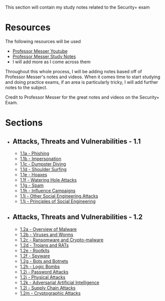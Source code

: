 This section will contain my study notes related to the Security+ exam

# Resources

The following resources will be used
- [Professor Messer Youtube](https://www.youtube.com/playlist?list=PLG49S3nxzAnkL2ulFS3132mOVKuzzBxA8)
- [Professor Messer Study Notes](https://www.professormesser.com/security-plus/sy0-601/sy0-601-video/sy0-601-comptia-security-plus-course/)
- I will add more as I come across them

Throughout this whole process, I will be adding notes based off of Professor Messer's notes and videos. When it comes time to start studying and doing practice exams, if an area is particularly tricky, I will add further notes to the subject.

Credit to Professor Messer for the great notes and videos on the Security+ Exam.

# Sections
- ## Attacks, Threats and Vulnerabilities - 1.1
	- [1.1a - Phishing](./attacks-threats-and-vulnerabilities/1.1a-Phishing.md)
	- [1.1b - Impersonation](./attacks-threats-and-vulnerabilities/1.1b-Impersonation.md)
	- [1.1c - Dumpster Diving](./attacks-threats-and-vulnerabilities/1.1c-Dumpster-Diving.md)
	- [1.1d - Shoulder Surfing](./attacks-threats-and-vulnerabilities/1.1d-Shoulder-Surfing.md)
	- [1.1e - Hoaxes](./attacks-threats-and-vulnerabilities/1.1e-Hoaxes.md)
	- [1.1f - Watering Hole Attacks](./attacks-threats-and-vulnerabilities/1.1f-Watering-Hole-Attacks.md)
	- [1.1g - Spam](./attacks-threats-and-vulnerabilities/1.1g-Spam.md)
	- [1.1h - Influence Campaigns](./attacks-threats-and-vulnerabilities/1.1h-Influence-Campaigns.md)
	- [1.1i - Other Social Engineering Attacks](./attacks-threats-and-vulnerabilities/1.1i-Other-Social-Engineering-Attacks.md)
	- [1.1j - Principles of Social Engineering](./attacks-threats-and-vulnerabilities/1.1j-Principles-of-Social-Engineering.md)
- ## Attacks, Threats and Vulnerabilities - 1.2
	- [1.2a - Overview of Malware](./attacks-threats-and-vulnerabilities/1.2a-Overview-of-Malware.md)
	- [1.2b - Viruses and Worms](./attacks-threats-and-vulnerabilities/1.2b-Viruses-and-Worms.md)
	- [1.2c - Ransomware and Crypto-malware](./attacks-threats-and-vulnerabilities/1.2c-Ransomware-and-Crypto-malware.md)
	- [1.2d - Trojans and RATs](./attacks-threats-and-vulnerabilities/1.2d-Trojans-and-RATs.md)
	- [1.2e - Rootkits](./attacks-threats-and-vulnerabilities/1.2e-Rootkits.md)
	- [1.2f - Spyware](./attacks-threats-and-vulnerabilities/1.2f-Spyware.md)
	- [1.2g - Bots and Botnets](./attacks-threats-and-vulnerabilities/1.2g-Bots-and-Botnets.md)
	- [1.2h - Logic Bombs](./attacks-threats-and-vulnerabilities/1.2h-Logic-Bombs.md)
	- [1.2i - Password Attacks](./attacks-threats-and-vulnerabilities/1.2i-Password-Attacks.md)
	- [1.2j - Physical Attacks](./attacks-threats-and-vulnerabilities/1.2j-Physical-Attacks.md)
	- [1.2k - Adversarial Artificial Intelligence](./attacks-threats-and-vulnerabilities/1.2k-Adversarial-Artificial-Intelligence.md)
	- [1.2l - Supply Chain Attacks](./attacks-threats-and-vulnerabilities/1.2l-Supply-Chain-Attacks.md)
	- [1.2m - Cryptographic Attacks](./attacks-threats-and-vulnerabilities/1.2m-Cryptographic-Attacks.md)

  

